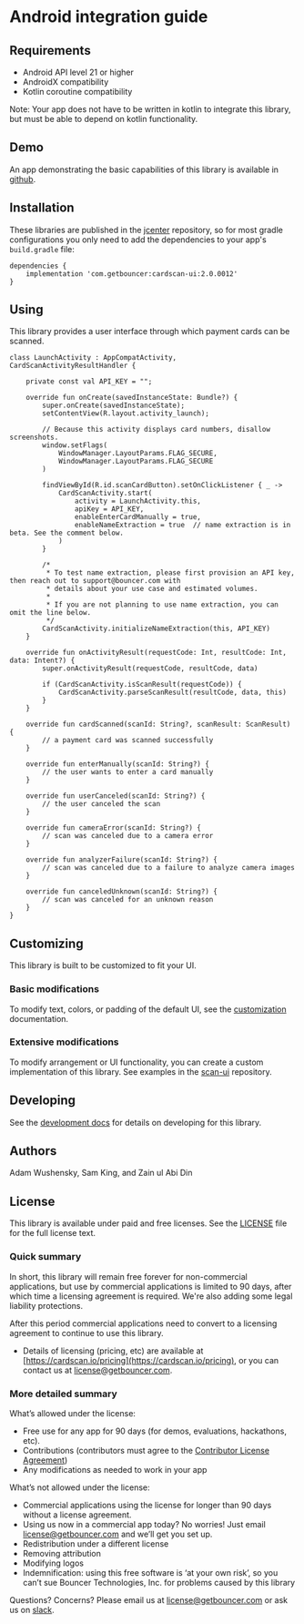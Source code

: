 # Android integration guide

## Requirements

* Android API level 21 or higher
* AndroidX compatibility
* Kotlin coroutine compatibility

Note: Your app does not have to be written in kotlin to integrate this library, but must be able to depend on kotlin functionality.

## Demo

An app demonstrating the basic capabilities of this library is available in [github](https://github.com/getbouncer/cardscan-demo-android).

## Installation

These libraries are published in the [jcenter](https://jcenter.bintray.com/com/getbouncer/) repository, so for most gradle configurations you only need to add the dependencies to your app's `build.gradle` file:

```text
dependencies {
    implementation 'com.getbouncer:cardscan-ui:2.0.0012'
}
```

## Using

This library provides a user interface through which payment cards can be scanned.

```text
class LaunchActivity : AppCompatActivity, CardScanActivityResultHandler {

    private const val API_KEY = "";

    override fun onCreate(savedInstanceState: Bundle?) {
        super.onCreate(savedInstanceState);
        setContentView(R.layout.activity_launch);

        // Because this activity displays card numbers, disallow screenshots.
        window.setFlags(
            WindowManager.LayoutParams.FLAG_SECURE,
            WindowManager.LayoutParams.FLAG_SECURE
        )

        findViewById(R.id.scanCardButton).setOnClickListener { _ ->
            CardScanActivity.start(
                activity = LaunchActivity.this,
                apiKey = API_KEY,
                enableEnterCardManually = true,
                enableNameExtraction = true  // name extraction is in beta. See the comment below.
            )
        }

        /*
         * To test name extraction, please first provision an API key, then reach out to support@bouncer.com with
         * details about your use case and estimated volumes.
         *
         * If you are not planning to use name extraction, you can omit the line below.
         */
        CardScanActivity.initializeNameExtraction(this, API_KEY)
    }

    override fun onActivityResult(requestCode: Int, resultCode: Int, data: Intent?) {
        super.onActivityResult(requestCode, resultCode, data)

        if (CardScanActivity.isScanResult(requestCode)) {
            CardScanActivity.parseScanResult(resultCode, data, this)
        }
    }

    override fun cardScanned(scanId: String?, scanResult: ScanResult) {
        // a payment card was scanned successfully
    }

    override fun enterManually(scanId: String?) {
        // the user wants to enter a card manually
    }

    override fun userCanceled(scanId: String?) {
        // the user canceled the scan
    }

    override fun cameraError(scanId: String?) {
        // scan was canceled due to a camera error
    }

    override fun analyzerFailure(scanId: String?) {
        // scan was canceled due to a failure to analyze camera images
    }

    override fun canceledUnknown(scanId: String?) {
        // scan was canceled for an unknown reason
    }
}
```

## Customizing

This library is built to be customized to fit your UI.

### Basic modifications

To modify text, colors, or padding of the default UI, see the [customization](https://github.com/getbouncer/scan-ui-android/blob/master/docs/customize.md) documentation.

### Extensive modifications

To modify arrangement or UI functionality, you can create a custom implementation of this library. See examples in the [scan-ui](https://github.com/getbouncer/scan-ui-android) repository.

## Developing

See the [development docs](https://github.com/getbouncer/cardscan-ui-android/blob/master/docs/develop.md) for details on developing for this library.

## Authors

Adam Wushensky, Sam King, and Zain ul Abi Din

## License

This library is available under paid and free licenses. See the [LICENSE](https://github.com/getbouncer/cardscan-ui-android/blob/master/LICENSE) file for the full license text.

### Quick summary

In short, this library will remain free forever for non-commercial applications, but use by commercial applications is limited to 90 days, after which time a licensing agreement is required. We're also adding some legal liability protections.

After this period commercial applications need to convert to a licensing agreement to continue to use this library.

* Details of licensing \(pricing, etc\) are available at [https://cardscan.io/pricing](https://cardscan.io/pricing), or you can contact us at [license@getbouncer.com](mailto:license@getbouncer.com).

### More detailed summary

What’s allowed under the license:

* Free use for any app for 90 days \(for demos, evaluations, hackathons, etc\).
* Contributions \(contributors must agree to the [Contributor License Agreement](https://github.com/getbouncer/cardscan-ui-android/blob/master/Contributor%20License%20Agreement)\)
* Any modifications as needed to work in your app

What’s not allowed under the license:

* Commercial applications using the license for longer than 90 days without a license agreement.
* Using us now in a commercial app today? No worries! Just email [license@getbouncer.com](mailto:license@getbouncer.com) and we’ll get you set up.
* Redistribution under a different license
* Removing attribution
* Modifying logos
* Indemnification: using this free software is ‘at your own risk’, so you can’t sue Bouncer Technologies, Inc. for problems caused by this library

Questions? Concerns? Please email us at [license@getbouncer.com](mailto:license@getbouncer.com) or ask us on [slack](https://getbouncer.slack.com/).

